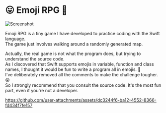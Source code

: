 # 😛 Emoji RPG 🤪

![Screenshot](https://github.com/user-attachments/assets/007ac6d2-ab0a-4f26-881c-4fadca6dbe8f)

Emoji RPG is a tiny game I have developed to practice coding with the Swift language.</br>
The game just involves walking around a randomly generated map.</br>

Actually, the real game is not what the program does, but trying to understand the source code.</br>
As I discovered that Swift supports emojis in variable, function and class names, I thought it would be fun to write a program all in emojis. 🤪</br>
I've deliberately removed all the comments to make the challenge tougher. 😛</br>
So I strongly recommend that you consult the source code. It's the most fun part, even if you're not a developer.</br>

https://github.com/user-attachments/assets/dc3244f6-ba12-4552-8366-fd434f7fe157

